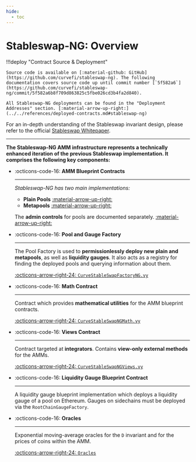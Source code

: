 ```yaml
---
hide:
  - toc
---
```



<h1>Stableswap-NG: Overview </h1>

!!!deploy "Contract Source & Deployment"

    Source code is available on [:material-github: GitHub](https://github.com/curvefi/stableswap-ng). The following documentation covers source code up until commit number [`5f582a6`](https://github.com/curvefi/stableswap-ng/commit/5f582a6b8f709d863825c5fbe026cd3b4fa2d840).

    All Stableswap-NG deployments can be found in the "Deployment Addresses" section. [:material-arrow-up-right:](../../references/deployed-contracts.md#stableswap-ng)


For an in-depth understanding of the Stableswap invariant design, please refer to the official [Stableswap Whitepaper](../../assets/pdf/whitepaper_stableswap.pdf).


---


**The Stableswap-NG AMM infrastructure represents a technically enhanced iteration of the previous Stableswap implementation. It comprises the following key components:**

<div class="grid cards" markdown>

-   :octicons-code-16: **AMM Blueprint Contracts**

    ---

    *Stableswap-NG has two main implementations:*

    - **Plain Pools** [:material-arrow-up-right:](./pools/plainpool.md)
    - **Metapools** [:material-arrow-up-right:](./pools/metapool.md)

    The **admin controls** for pools are documented separately. [:material-arrow-up-right:](./pools/admin_controls.md)


-   :octicons-code-16: **Pool and Gauge Factory**

    ---

    The Pool Factory is used to **permissionlessly deploy new plain and metapools**, as well as **liquidity gauges**. It also acts as a registry for finding the deployed pools and querying information about them.

    [:octicons-arrow-right-24: `CurveStableSwapFactoryNG.vy`](../../factory/stableswap-ng/overview.md)

-   :octicons-code-16: **Math Contract**

    ---

    Contract which provides **mathematical utilities** for the AMM blueprint contracts.

    [:octicons-arrow-right-24: `CurveStableSwapNGMath.vy`](./utility_contracts/math.md)

-   :octicons-code-16: **Views Contract**

    ---

    Contract targeted at **integrators**. Contains **view-only external methods** for the AMMs.

    [:octicons-arrow-right-24: `CurveStableSwapNGViews.vy`](./utility_contracts/views.md)

-   :octicons-code-16: **Liquidity Gauge Blueprint Contract**

    ---

    A liquidity gauge blueprint implementation which deploys a liquidity gauge of a pool on Ethereum. Gauges on sidechains must be deployed via the `RootChainGaugeFactory`.

-   :octicons-code-16: **Oracles**

    ---

    Exponential moving-average oracles for the `D` invariant and for the prices of coins within the AMM.

    [:octicons-arrow-right-24: `Oracles`](./pools/oracles.md)

</div>

